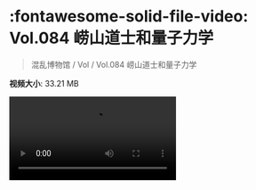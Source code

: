 # :fontawesome-solid-file-video: Vol.084 崂山道士和量子力学

> 混乱博物馆 / Vol / Vol.084 崂山道士和量子力学

**视频大小**: 33.21 MB

<div class="video"><video src="https://file.hsyhx.top/archive/混乱博物馆/Vol/084.mp4" controls preload>🤔 您的浏览器不支持 video 标签</video></div>